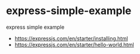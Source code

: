 # express-simple-example
express simple example

- https://expressjs.com/en/starter/installing.html
- https://expressjs.com/en/starter/hello-world.html

